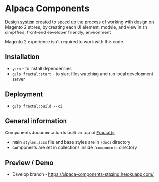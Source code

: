 # Alpaca Components
[Design system](https://www.uxpin.com/studio/blog/design-systems-vs-pattern-libraries-vs-style-guides-whats-difference/) created to speed up the process of working with design on Magento 2 stores, by creating each UI element, module, and view in an simplified, front-end developer friendly, environment.

Magento 2 experience isn't required to work with this code.

## Installation
- `yarn` - to install dependencies
- `gulp fractal:start` - to start files watching and run local development server

## Deployment
- `gulp fractal:build --ci`

## General information
Components documentation is built on top of [Fractal.js](http://fractal.build/guide)

 - main `styles.scss` file and base styles are in `/docs` directory
 - components are set in collections inside `/components` directory

## Preview / Demo
- Develop branch - https://alpaca-components-staging.herokuapp.com/

